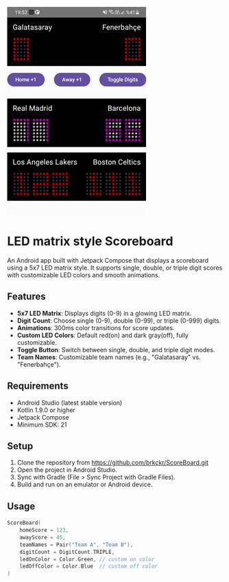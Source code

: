 ![Scoreboard GIF](https://github.com/brkckr/ScoreBoard/blob/master/ss/ss.gif)

# LED matrix style Scoreboard

An Android app built with Jetpack Compose that displays a scoreboard using a 5x7 LED matrix style. It supports single, double, or triple digit scores with customizable LED colors and smooth animations.

## Features
- **5x7 LED Matrix**: Displays digits (0-9) in a glowing LED matrix.
- **Digit Count**: Choose single (0-9), double (0-99), or triple (0-999) digits.
- **Animations**: 300ms color transitions for score updates.
- **Custom LED Colors**: Default red(on) and dark gray(off), fully customizable.
- **Toggle Button**: Switch between single, double, and triple digit modes.
- **Team Names**: Customizable team names (e.g., "Galatasaray" vs. "Fenerbahçe").

## Requirements
- Android Studio (latest stable version)
- Kotlin 1.9.0 or higher
- Jetpack Compose
- Minimum SDK: 21

## Setup
1. Clone the repository from https://github.com/brkckr/ScoreBoard.git
2. Open the project in Android Studio.
3. Sync with Gradle (File > Sync Project with Gradle Files).
4. Build and run on an emulator or Android device.

## Usage
  ```kotlin
  ScoreBoard(
      homeScore = 123,
      awayScore = 45,
      teamNames = Pair("Team A", "Team B"),
      digitCount = DigitCount.TRIPLE,
      ledOnColor = Color.Green, // custom on color
      ledOffColor = Color.Blue  // custom off color
  )

